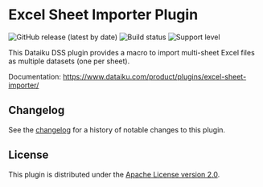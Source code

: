 # Excel Sheet Importer Plugin

![GitHub release (latest by date)](https://img.shields.io/github/v/release/dataiku/dss-plugin-excel-sheet-importer) ![Build status](https://img.shields.io/badge/build-passing-brightgreen) ![Support level](https://img.shields.io/badge/support-Unsupported-orange)

This Dataiku DSS plugin provides a macro to import multi-sheet Excel files as multiple datasets (one per sheet).

Documentation: https://www.dataiku.com/product/plugins/excel-sheet-importer/

## Changelog

See the [changelog](CHANGELOG.md) for a history of notable changes to this plugin.

## License

This plugin is distributed under the [Apache License version 2.0](LICENSE).
